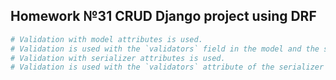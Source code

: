 ## Homework №31 CRUD Django project using DRF 
```sh
# Validation with model attributes is used.
# Validation is used with the `validators` field in the model and the self-written function.
# Validation with serializer attributes is used.
# Validation is used with the `validators` attribute of the serializer and the self-written class.
```